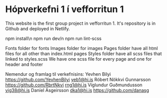 # Hópverkefni 1 í vefforritun 1

This website is the first group project in vefforritun 1. It's repository is in Github and deployed in Netlify.

npm install\n
npm run dev/n
npm run lint-scss

Fonts folder for fonts
Images folder for images
Pages folder have all html files for all other than index.html pages
Styles folder have all scss files that linked to styles.scss
We have one scss file for every page and one for header and footer


Nemendur og framlag til verkefnisins:
Yevhen Bilyi
  https://github.com/YevhenBilyi
  yeb1@hi.is
Róbert Nökkvi Gunnarsson
  https://github.com/RbrtNkvi
  rng1@hi.is
Víglundur Guðmundusson
  vig38@hi.is
Daníel Ásgeirsson
  dka1@hi.is
  https://github.com/danasg
